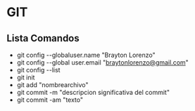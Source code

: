 # GIT
## Lista Comandos
- git config --globaluser.name "Brayton Lorenzo"
- git config --global user.email "braytonlorenzo@gmail.com"
- git config --list
- git init
- git add "nombrearchivo"
- git commit -m "descripcion significativa del commit"
- git commit -am "texto"
